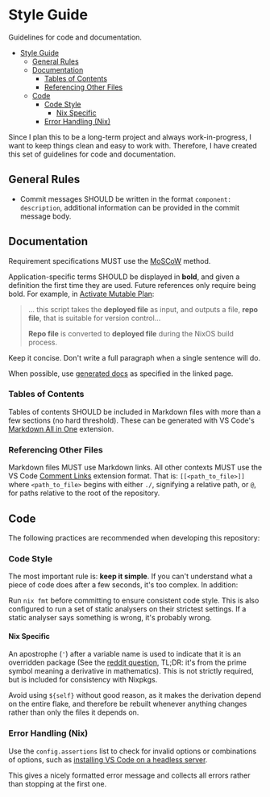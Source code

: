 # Style Guide

Guidelines for code and documentation.

- [Style Guide](#style-guide)
  - [General Rules](#general-rules)
  - [Documentation](#documentation)
    - [Tables of Contents](#tables-of-contents)
    - [Referencing Other Files](#referencing-other-files)
  - [Code](#code)
    - [Code Style](#code-style)
      - [Nix Specific](#nix-specific)
    - [Error Handling (Nix)](#error-handling-nix)

Since I plan this to be a long-term project and always work-in-progress, I want
to keep things clean and easy to work with. Therefore, I have created this set
of guidelines for code and documentation.

## General Rules

- Commit messages SHOULD be written in the format `component: description`,
  additional information can be provided in the commit message body.

## Documentation

Requirement specifications MUST use the
[MoSCoW](https://en.wikipedia.org/wiki/MoSCoW_method) method.

Application-specific terms SHOULD be displayed in **bold**, and given a
definition the first time they are used. Future references only require being
bold. For example, in [Activate Mutable Plan](../plan/activate-mutable.md):

> ... this script takes the **deployed file** as input, and outputs a file,
> **repo file**, that is suitable for version control...
>
> **Repo file** is converted to **deployed file** during the NixOS build
> process.

Keep it concise. Don't write a full paragraph when a single sentence will do.

When possible, use [generated docs](./modules/docs.md) as specified in the
linked page.

### Tables of Contents

Tables of contents SHOULD be included in Markdown files with more than a few
sections (no hard threshold). These can be generated with VS Code's
[Markdown All in One](https://marketplace.visualstudio.com/items?itemName=yzhang.markdown-all-in-one)
extension.

<!-- TODO: Check these are up to date and/or generate them automatically -->

### Referencing Other Files

Markdown files MUST use Markdown links. All other contexts MUST use the VS Code
[Comment Links](https://marketplace.visualstudio.com/items?itemName=Isotechnics.commentlinks)
extension format. That is: `[[<path_to_file>]]` where `<path_to_file>` begins
with either `./`, signifying a relative path, or `@`, for paths relative to the
root of the repository.

## Code

The following practices are recommended when developing this repository:

### Code Style

The most important rule is: **keep it simple**. If you can't understand what a
piece of code does after a few seconds, it's too complex. In addition:

Run `nix fmt` before committing to ensure consistent code style. This is also
configured to run a set of static analysers on their strictest settings. If a
static analyser says something is wrong, it's probably wrong.

#### Nix Specific

An apostrophe (`'`) after a variable name is used to indicate that it is an
overridden package (See the
[reddit question](https://www.reddit.com/r/NixOS/comments/ttaw5u/what_is_the_purpose_of_single_quotes_after/),
TL;DR: it's from the prime symbol meaning a derivative in mathematics). This is
not strictly required, but is included for consistency with Nixpkgs.

Avoid using `${self}` without good reason, as it makes the derivation depend on
the entire flake, and therefore be rebuilt whenever anything changes rather than
only the files it depends on.

### Error Handling (Nix)

Use the `config.assertions` list to check for invalid options or combinations of
options, such as
[installing VS Code on a headless server](../../modules/home/editor/vscode/default.nix).

This gives a nicely formatted error message and collects all errors rather than
stopping at the first one.
